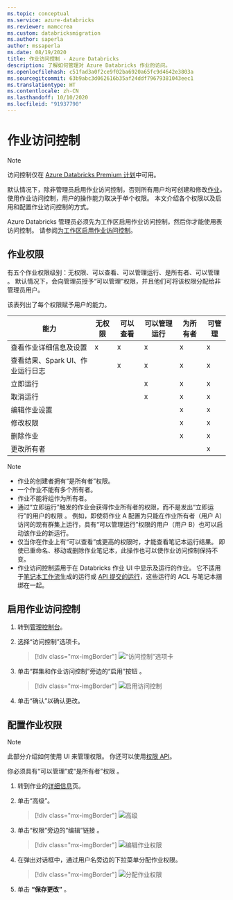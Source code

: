 ```yaml
---
ms.topic: conceptual
ms.service: azure-databricks
ms.reviewer: mamccrea
ms.custom: databricksmigration
ms.author: saperla
author: mssaperla
ms.date: 08/19/2020
title: 作业访问控制 - Azure Databricks
description: 了解如何管理对 Azure Databricks 作业的访问。
ms.openlocfilehash: c51fad3a0f2ce9f02ba6920a65fc9d4642e3803a
ms.sourcegitcommit: 63b9abc3d062616b35af24ddf79679381043eec1
ms.translationtype: HT
ms.contentlocale: zh-CN
ms.lasthandoff: 10/10/2020
ms.locfileid: "91937790"
---
```

# <a name="jobs-access-control"></a><a id="job-acl"> </a><a id="jobs-access-control"> </a>作业访问控制

> [!NOTE]
>
> 访问控制仅在 [Azure Databricks Premium 计划](https://databricks.com/product/azure-pricing)中可用。

默认情况下，除非管理员启用作业访问控制，否则所有用户均可创建和修改[作业](../../jobs.md)。 使用作业访问控制，用户的操作能力取决于单个权限。 本文介绍各个权限以及启用和配置作业访问控制的方式。

Azure Databricks 管理员必须先为工作区启用作业访问控制，然后你才能使用表访问控制。 请参阅[为工作区启用作业访问控制](../../administration-guide/access-control/jobs-acl.md)。

## <a name="job-permissions"></a>作业权限

有五个作业权限级别：无权限、可以查看、可以管理运行、是所有者、可以管理    。 默认情况下，会向管理员授予“可以管理”权限，并且他们可将该权限分配给非管理员用户。

该表列出了每个权限赋予用户的能力。

| 能力                                     | 无权限   | 可以查看   | 可以管理运行   | 为所有者   | 可管理           |
|---------------------------------------------|------------------|------------|------------------|------------|----------------------|
| 查看作业详细信息及设置               | x                | x          | x                | x          | x                    |
| 查看结果、Spark UI、作业运行日志   |                  | x          | x                | x          | x                    |
| 立即运行                                     |                  |            | x                | x          | x                    |
| 取消运行                                  |                  |            | x                | x          | x                    |
| 编辑作业设置                           |                  |            |                  | x          | x                    |
| 修改权限                          |                  |            |                  | x          | x                    |
| 删除作业                                  |                  |            |                  | x          | x                    |
| 更改所有者                                |                  |            |                  |            | x                    |

> [!NOTE]
>
> * 作业的创建者拥有“是所有者”权限。
> * 一个作业不能有多个所有者。
> * 作业不能将组作为所有者。
> * 通过“立即运行”触发的作业会获得作业所有者的权限，而不是发出“立即运行”的用户的权限 。 例如，即使将作业 A 配置为只能在作业所有者（用户 A）访问的现有群集上运行，具有“可以管理运行”权限的用户（用户 B）也可以启动该作业的新运行。
> * 仅当你在作业上有“可以查看”或更高的权限时，才能查看笔记本运行结果。 即使已重命名、移动或删除作业笔记本，此操作也可以使作业访问控制保持不变。
> * 作业访问控制适用于在 Databricks 作业 UI 中显示及运行的作业。 它不适用于[笔记本工作流](../../notebooks/notebook-workflows.md)生成的运行或 [API 提交的运行](../../dev-tools/api/latest/jobs.md#jobsjobsservicesubmitrun)，这些运行的 ACL 与笔记本捆绑在一起。

## <a name="enable-jobs-access-control"></a>启用作业访问控制

1. 转到[管理控制台](../../administration-guide/admin-console.md)。
2. 选择“访问控制”选项卡。

   > [!div class="mx-imgBorder"]
   > ![“访问控制”选项卡](../../_static/images/admin-settings/access-control-tab.png)

3. 单击“群集和作业访问控制”旁边的“启用”按钮 。

   > [!div class="mx-imgBorder"]
   > ![启用访问控制](../../_static/images/access-control/cluster-and-jobs-acls.png)

4. 单击“确认”以确认更改。

## <a name="configure-job-permissions"></a>配置作业权限

> [!NOTE]
>
> 此部分介绍如何使用 UI 来管理权限。 你还可以使用[权限 API](../../_static/api-refs/permissions-azure.yaml)。

你必须具有“可以管理”或“是所有者”权限 。

1. 转到作业的[详细信息](../../jobs.md#job-details)页。
2. 单击“高级”。

   > [!div class="mx-imgBorder"]
   > ![高级](../../_static/images/access-control/job-advanced.png)

3. 单击“权限”旁边的“编辑”链接 。

   > [!div class="mx-imgBorder"]
   > ![编辑作业权限](../../_static/images/access-control/job-permissions.png)

4. 在弹出对话框中，通过用户名旁边的下拉菜单分配作业权限。

   > [!div class="mx-imgBorder"]
   > ![分配作业权限](../../_static/images/access-control/job-manage-acls.png)

5. 单击 **“保存更改”** 。